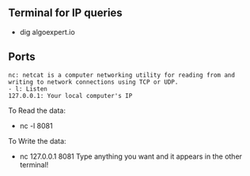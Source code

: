 ## Terminal for IP queries
- dig algoexpert.io 

## Ports
    nc: netcat is a computer networking utility for reading from and writing to network connections using TCP or UDP.
    - l: Listen
    127.0.0.1: Your local computer's IP
To Read the data:
- nc -l 8081

To Write the data:
- nc 127.0.0.1 8081
Type anything you want and it appears in the other terminal!